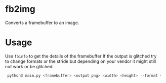 # fb2img
Converts a framebuffer to an image.
# Usage

Use `fbinfo` to get the details of the framebuffer
If the output is glitched try to change formats or the stride but depending on your vendor it might still not work or be glitched
```bash
 python3 main.py <framebuffer> <output png> <width> <height> --format <format> --stride <stride>
```